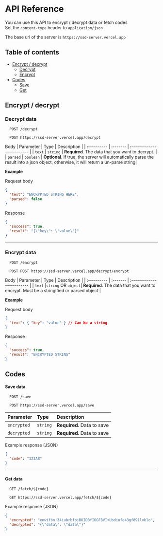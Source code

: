 # API Reference

You can use this API to encrypt / decrypt data or fetch codes <br />
Set the `content-type` header to `application/json`

The base url of the server is `https://ssd-server.vercel.app`

## Table of contents

- [Encrypt / decrypt](#encrypt--decrypt)
  - [Decrypt](#decrypt-data)
  - [Encrypt](#encrypt-data)
- [Codes](#codes)
  - [Save](#save-data)
  - [Get](#get-data)

## Encrypt / decrypt

### Decrypt data

```http
  POST /decrypt

  POST https://ssd-server.vercel.app/decrypt
```

Body
| Parameter | Type | Description |
| :---------- | :------- | :------------------------- |
| `text` | `string` | **Required**. The data that you want to decrypt. |
| `parsed` | `boolean` | **Optional**. If true, the server will automatically parse the result into a json object, otherwise, it will return a un-parse string|

**Example**

Request body

```json
{
  "text": "ENCRYPTED STRING HERE",
  "parsed": false
}
```

Response

```json
{
  "success": true,
  "result": "{\"key\": \"value\"}"
}
```

---

### Encrypt data

```http
  POST /encrypt

  POST POST https://ssd-server.vercel.app/decrypt/encrypt
```

Body
| Parameter | Type | Description |
| :---------- | :------- | :------------------------- |
| `text` |`string` OR `object`| **Required**. The data that you want to encrypt. Must be a stringified or parsed object |

**Example**

Request body

```json
{
  "text": { "key": "value" } // Can be a string
}
```

Response

```json
{
  "success": true,
  "result": "ENCRYPTED STRING"
}
```

## Codes

#### Save data

```http
  POST /save

  POST https://ssd-server.vercel.app/save
```

| Parameter   | Type     | Description                |
| :---------- | :------- | :------------------------- |
| `encrypted` | `string` | **Required**. Data to save |
| `decrypted` | `string` | **Required**. Data to save |

Example response (JSON)

```json
{
  "code": "123AB"
}
```

---

#### Get data

```http
  GET /fetch/${code}

  GET https://ssd-server.vercel.app/fetch/${code}
```

Example response (JSON)

```json
{
  "encrypted": "enwifbn!34iubrbfbjBUIDBYIOGFBVI+Ubdiofe43gf891lvblo",
  "decrypted": "{\"data\": \"data\"}"
}
```
